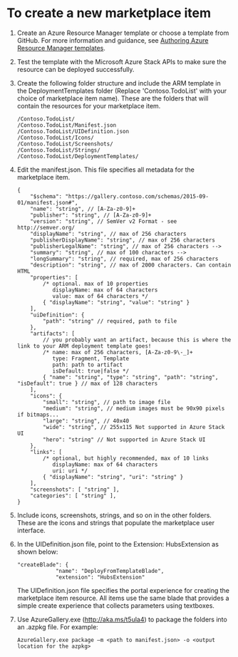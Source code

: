 # To create a new marketplace item

1.  Create an Azure Resource Manager template or choose a template from GitHub. For more information and guidance, see [Authoring Azure Resource Manager templates](../resource-group-authoring-templates.md).

2.  Test the template with the Microsoft Azure Stack APIs to make sure the resource can be deployed successfully.

3.  Create the following folder structure and include the ARM template in the DeploymentTemplates folder (Replace 'Contoso.TodoList' with your choice of marketplace item name). These are the folders that will contain the resources for your marketplace item.

		/Contoso.TodoList/ 
		/Contoso.TodoList/Manifest.json 
		/Contoso.TodoList/UIDefinition.json 
		/Contoso.TodoList/Icons/ 
		/Contoso.TodoList/Screenshots/ 
		/Contoso.TodoList/Strings/ 
		/Contoso.TodoList/DeploymentTemplates/ 

4.  Edit the manifest.json. This file specifies all metadata for the marketplace item.

	    {
		    "$schema": "https://gallery.contoso.com/schemas/2015-09-01/manifest.json#",
		    "name": "string", // [A-Za-z0-9]+
		    "publisher": "string", // [A-Za-z0-9]+
		    "version": "string", // SemVer v2 Format - see http://semver.org/
		    "displayName": "string", // max of 256 characters 
		    "publisherDisplayName": "string", // max of 256 characters 
		    "publisherLegalName": "string", // max of 256 characters -->
		    "summary": "string", // max of 100 characters -->
		    "longSummary": "string", // required, max of 256 characters
		    "description": "string", // max of 2000 characters. Can contain HTML
		    "properties": [
		        /* optional. max of 10 properties
		           displayName: max of 64 characters
		           value: max of 64 characters */
		        { "displayName": "string", "value": "string" }
		    ],
		    "uiDefinition": {
		        "path": "string" // required, path to file
		    },
		    "artifacts": [
		        // you probably want an artifact, because this is where the link to your ARM deployment template goes!
		        /* name: max of 256 characters, [A-Za-z0-9\-_]+
		           type: Fragment, Template
		           path: path to artifact
		           isDefault: true|false */
		        { "name": "string", "type": "string", "path": "string", "isDefault": true } // max of 128 characters
		    ],
		    "icons": {
		        "small": "string", // path to image file
		        "medium": "string", // medium images must be 90x90 pixels if bitmaps...
		        "large": "string", // 40x40
		        "wide": "string", // 255x115 Not supported in Azure Stack UI
		        "hero": "string" // Not supported in Azure Stack UI
		    },
		    "links": [
		        /* optional, but highly recommended, max of 10 links
		           displayName: max of 64 characters
		           uri: uri */
		        { "displayName": "string", "uri": "string" }
		    ],
		    "screenshots": [ "string" ],
		    "categories": [ "string" ],
		}


5.  Include icons, screenshots, strings, and so on in the other folders. These are the icons and strings that populate the marketplace user interface.

6.  In the UIDefinition.json file, point to the Extension: HubsExtension as shown below:
	
		"createBlade": { 
		            "name": "DeployFromTemplateBlade", 
		            "extension": "HubsExtension" 

    The UIDefinition.json file specifies the portal experience for creating the marketplace item resource. All items use the same blade that provides a simple create experience that collects parameters using textboxes.

7.  Use AzureGallery.exe (http://aka.ms/t5ula4) to package the folders into an .azpkg file. For example:

    	AzureGallery.exe package –m <path to manifest.json> -o <output location for the azpkg>


